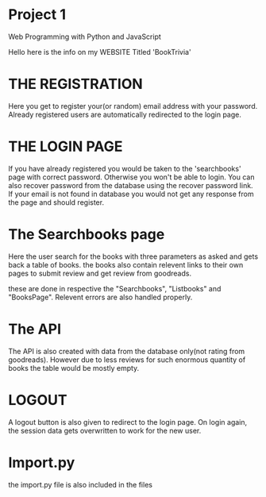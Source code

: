 # Project 1

Web Programming with Python and JavaScript

Hello here is the info on my WEBSITE Titled 'BookTrivia'

THE REGISTRATION
============================================
Here you get to register your(or random) email address with your password. 
Already registered users are automatically redirected to the login page.

THE LOGIN PAGE
============================================
If you have already registered you would be taken to the 'searchbooks' page with correct password.
Otherwise you won't be able to login. You can also recover password from the database using the recover 
password link. If your email is not found in database you would not get any response from the page and
should register.

The Searchbooks page
===========================================
Here the user search for the books with three parameters as asked and gets back a table of books.
the books also contain relevent links to their own pages to submit review and get review from goodreads.

these are done in respective the "Searchbooks", "Listbooks" and "BooksPage". Relevent errors are also handled properly.

The API
==========================================
The API is also created with data from the database only(not rating from goodreads). However due to less reviews for such 
enormous quantity of books the table would be mostly empty.

LOGOUT
========================================
A logout button is also given to redirect to the login page. On login again, the session data gets overwritten to work for 
the new user. 

Import.py
=======================================
the import.py file is also included in the files